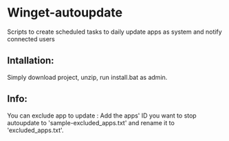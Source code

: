 # Winget-autoupdate
Scripts to create scheduled tasks to daily update apps as system and notify connected users

## Intallation:
Simply download project, unzip, run install.bat as admin.

## Info:
You can exclude app to update :
Add the apps' ID you want to stop autoupdate to 'sample-excluded_apps.txt' and rename it to 'excluded_apps.txt'.
